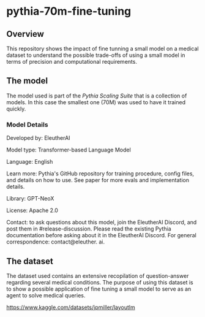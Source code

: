 # pythia-70m-fine-tuning
## Overview
This repository shows the impact of fine tunning a small model on a medical dataset to understand the possible trade-offs of using a small model in terms of precision and computational requirements.

## The model

The model used is part of the *Pythia Scaling Suite* that is a collection of models. In this case the smallest one (70M) was used to have it trained quickly.

### Model Details

Developed by: EleutherAI

Model type: Transformer-based Language Model

Language: English

Learn more: Pythia's GitHub repository for training procedure, config files, and details on how to use. See paper for more evals and implementation details.

Library: GPT-NeoX

License: Apache 2.0

Contact: to ask questions about this model, join the EleutherAI Discord, and post them in #release-discussion. Please read the existing Pythia documentation before asking about it in the EleutherAI Discord. For general correspondence: contact@eleuther. ai.

## The dataset

The dataset used contains an extensive recopilation of question-answer regarding several medical conditions. The purpose of using this dataset is to show a possible application of fine tuning a small model to serve as an agent to solve medical queries.

https://www.kaggle.com/datasets/jpmiller/layoutlm
